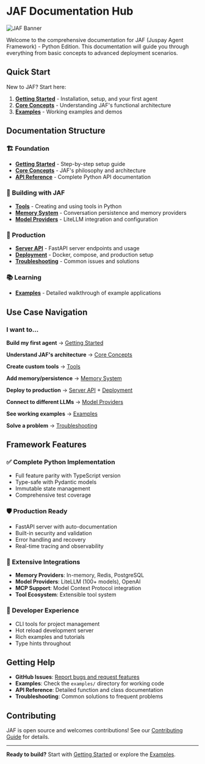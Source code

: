 # JAF Documentation Hub

![JAF Banner](cover.png)

Welcome to the comprehensive documentation for JAF (Juspay Agent Framework) - Python Edition. This documentation will guide you through everything from basic concepts to advanced deployment scenarios.

## Quick Start

New to JAF? Start here:

1. **[Getting Started](getting-started.md)** - Installation, setup, and your first agent
2. **[Core Concepts](core-concepts.md)** - Understanding JAF's functional architecture
3. **[Examples](examples.md)** - Working examples and demos

## Documentation Structure

### 🏗️ Foundation
- **[Getting Started](getting-started.md)** - Step-by-step setup guide
- **[Core Concepts](core-concepts.md)** - JAF's philosophy and architecture
- **[API Reference](api-reference.md)** - Complete Python API documentation

### 🔧 Building with JAF
- **[Tools](tools.md)** - Creating and using tools in Python
- **[Memory System](memory-system.md)** - Conversation persistence and memory providers
- **[Model Providers](model-providers.md)** - LiteLLM integration and configuration

### 🚀 Production
- **[Server API](server-api.md)** - FastAPI server endpoints and usage
- **[Deployment](deployment.md)** - Docker, compose, and production setup
- **[Troubleshooting](troubleshooting.md)** - Common issues and solutions

### 📚 Learning
- **[Examples](examples.md)** - Detailed walkthrough of example applications

## Use Case Navigation

### I want to...

**Build my first agent** → [Getting Started](getting-started.md)

**Understand JAF's architecture** → [Core Concepts](core-concepts.md)

**Create custom tools** → [Tools](tools.md)

**Add memory/persistence** → [Memory System](memory-system.md)

**Deploy to production** → [Server API](server-api.md) + [Deployment](deployment.md)

**Connect to different LLMs** → [Model Providers](model-providers.md)

**See working examples** → [Examples](examples.md)

**Solve a problem** → [Troubleshooting](troubleshooting.md)

## Framework Features

### ✅ Complete Python Implementation
- Full feature parity with TypeScript version
- Type-safe with Pydantic models
- Immutable state management
- Comprehensive test coverage

### 🛡️ Production Ready
- FastAPI server with auto-documentation
- Built-in security and validation
- Error handling and recovery
- Real-time tracing and observability

### 🔌 Extensive Integrations
- **Memory Providers**: In-memory, Redis, PostgreSQL
- **Model Providers**: LiteLLM (100+ models), OpenAI
- **MCP Support**: Model Context Protocol integration
- **Tool Ecosystem**: Extensible tool system

### 🎯 Developer Experience
- CLI tools for project management
- Hot reload development server
- Rich examples and tutorials
- Type hints throughout

## Getting Help

- **GitHub Issues**: [Report bugs and request features](https://github.com/juspay/jaf-python/issues)
- **Examples**: Check the `examples/` directory for working code
- **API Reference**: Detailed function and class documentation
- **Troubleshooting**: Common solutions to frequent problems

## Contributing

JAF is open source and welcomes contributions! See our [Contributing Guide](../README.md#contributing) for details.

---

**Ready to build?** Start with [Getting Started](getting-started.md) or explore the [Examples](examples.md).